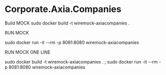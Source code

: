 # Corporate.Axia.Companies

Build MOCK
sudo docker build -t wiremock-axiacompanies .

RUN MOCK

sudo docker run -it --rm -p 8081:8080 wiremock-axiacompanies

RUN MOCK ONE LINE

sudo docker build -t wiremock-axiacompanies . ; sudo docker run -it --rm -p 8081:8080 wiremock-axiacompanies